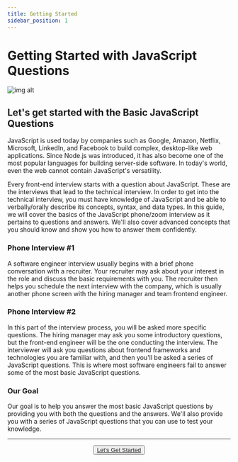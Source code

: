 ```yaml
---
title: Getting Started
sidebar_position: 1
---
```


# Getting Started with JavaScript Questions

<head>
  <title>Getting Started with JavaScript Interview Questions & Answers</title>
  <meta charSet="utf-8" />
</head>

![img alt](/img/js_framework_circle.png)

## Let's get started with the Basic JavaScript Questions

JavaScript is used today by companies such as Google, Amazon, Netflix, Microsoft, LinkedIn, and Facebook to build complex, desktop-like web applications. Since Node.js was introduced, it has also become one of the most popular languages for building server-side software. In today's world, even the web cannot contain JavaScript's versatility.

Every front-end interview starts with a question about JavaScript. These are the interviews that lead to the technical interview. In order to get into the technical interview, you must have knowledge of JavaScript and be able to verbally/orally describe its concepts, syntax, and data types. In this guide, we will cover the basics of the JavaScript phone/zoom interview as it pertains to questions and answers. We'll also cover advanced concepts that you should know and show you how to answer them confidently.

### Phone Interview #1

A software engineer interview usually begins with a brief phone conversation with a recruiter. Your recruiter may ask about your interest in the role and discuss the basic requirements with you. The recruiter then helps you schedule the next interview with the company, which is usually another phone screen with the hiring manager and team frontend engineer.

### Phone Interview #2

In this part of the interview process, you will be asked more specific questions. The hiring manager may ask you some introductory questions, but the front-end engineer will be the one conducting the interview. The interviewer will ask you questions about frontend frameworks and technologies you are familiar with, and then you'll be asked a series of JavaScript questions. This is where most software engineers fail to answer some of the most basic JavaScript questions.

### Our Goal

Our goal is to help you answer the most basic JavaScript questions by providing you with both the questions and the answers. We'll also provide you with a series of JavaScript questions that you can use to test your knowledge.

<hr/>

<p align="center">
  <button className="getstarted"><a href="/docs/general-javascript-questions/javascript-basics/basic-javascript-questions-answers">Let's Get Started</a></button>
</p>

